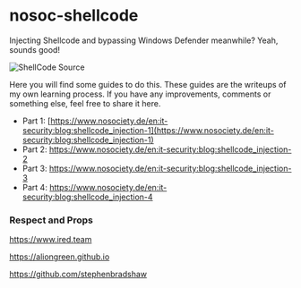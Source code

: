 # nosoc-shellcode

Injecting Shellcode and bypassing Windows Defender meanwhile? Yeah, sounds good!

![ShellCode Source](https://www.nosociety.de/_media/it-security:shellcode-part1.jpg?cache=&w=482&h=273&tok=c4b227)

Here you will find some guides to do this. These guides are the writeups of my own learning process. If you have any improvements, comments or something else, feel free to share it here.

* Part 1: [https://www.nosociety.de/en:it-security:blog:shellcode_injection-1](https://www.nosociety.de/en:it-security:blog:shellcode_injection-1)
* Part 2: https://www.nosociety.de/en:it-security:blog:shellcode_injection-2
* Part 3: https://www.nosociety.de/en:it-security:blog:shellcode_injection-3
* Part 4: https://www.nosociety.de/en:it-security:blog:shellcode_injection-4

### Respect and Props

https://www.ired.team

https://aliongreen.github.io

https://github.com/stephenbradshaw

